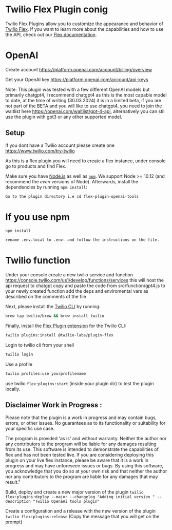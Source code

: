 #  Twilio Flex Plugin conig

Twilio Flex Plugins allow you to customize the appearance and behavior of [Twilio Flex](https://www.twilio.com/flex). If you want to learn more about the capabilities and how to use the API, check out our [Flex documentation](https://www.twilio.com/docs/flex).



# OpenAI



Create account
https://platform.openai.com/account/billing/overview

Get your OpenAI key 
https://platform.openai.com/account/api-keys

Note:
This plugin was tested with a few different OpenAI models but primarily chatgpt4, I recommend chatgpt4 as this is the most capable model to date, at the time of writing (30.03.2024) it is in a limited beta, if you are not part of the BETA and you will  like to use chatgpt4, you need to join the waitlist here https://openai.com/waitlist/gpt-4-api, alternatively you can stil use the plugin with gpt3 or any other supported model.




## Setup

If you dont have a Twilio account please create one https://www.twilio.com/try-twilio 

As this is a flex plugin you will need to create a flex instance, under console go to products and find Flex.


Make sure you have [Node.js](https://nodejs.org) as well as [`npm`](https://npmjs.com). We support Node >= 10.12 (and recommend the _even_ versions of Node). Afterwards, install the dependencies by running `npm install`:
 

 

```bash
Go to the plugin directory i.e cd flex-plugin-openai-tools
```
# If you use npm
```bash
npm install
```
```bash
rename .env.local to .env. and follow the instructions on the file.
```
# Twilio function

Under your console create a new twilio service and function https://console.twilio.com/us1/develop/functions/services this will host the api request to chatgpt 
copy and paste the code from src/function/gpt4.js to your newly created function add the deps and enviromental vars as described on the comments of the file 


Next, please install the [Twilio CLI](https://www.twilio.com/docs/twilio-cli/quickstart) by running:

```bash
brew tap twilio/brew && brew install twilio
```

Finally, install the [Flex Plugin extension](https://github.com/twilio-labs/plugin-flex/tree/v1-beta) for the Twilio CLI:

```bash
twilio plugins:install @twilio-labs/plugin-flex
```
Login to twilio cli from your shell 
```bash
twilio login 
```

Use a profile
```bash
twilio profiles:use yourprofilename
```



use twilio ``` flex:plugins:start ``` (inside your plugin dir) to test the plugin locally.



## Disclaimer Work in Progress :

Please note that the plugin is a work in progress and may contain bugs, errors, or other issues.  No guarantees as to its functionality or suitability for your specific use case.

The program is provided 'as is' and without warranty. Neither the author nor any contributors to the program will be liable for any damages resulting from its use. This software is intended to demonstrate the capabilities of flex and has not been tested live. If you are considering deploying this plugin on your live flex instance, please be aware that it is a work in progress and may have unforeseen issues or bugs. By using this software, you acknowledge that you do so at your own risk and that neither the author nor any contributors to the program are liable for any damages that may result."


Build, deploy and create a new major version of the plugin
 ``` twilio flex:plugins:deploy --major --changelog "Adding initial version " --description "Twilio OpenaAi tools plugin"  ```

 Create a configuration and a release with the new version of the plugin
``` twilio flex:plugins:release ``` (Copy the message that you will get on the prompt)